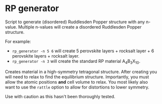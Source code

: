 # RP generator

Script to generate (disordered) Ruddlesden Popper structure with any n-value. 
Multiple n-values will create a disordered Ruddlesden Popper structure.

For example:
- `rp_generator -n 5 6` will create 5 perovskite layers + rocksalt layer + 6 perovskite layers + rocksalt layer.
- `rp_generator -n 3` will create the standard RP material A<sub>4</sub>B<sub>3</sub>X<sub>10</sub>.

Creates material in a high-symmetry tetragonal structure.
After creating you will need to relax to find the equilibrium structure. 
Importantly, you must allow the atomic positions **and** cell volume to relax.
You most likely also want to use the `rattle` option to allow for distortions to lower symmetry.

Use with caution as this hasn't been thoroughly tested.
